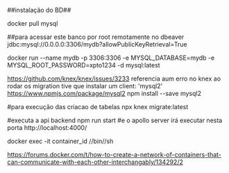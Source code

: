 

##instalação do BD##

docker pull mysql

##para acessar este banco por root remotamente no dbeaver
jdbc:mysql://0.0.0.0:3306/mydb?allowPublicKeyRetrieval=True

docker run --name mydb -p 3306:3306 -e MYSQL_DATABASE=mydb -e MYSQL_ROOT_PASSWORD=xpto1234 -d mysql:latest

https://github.com/knex/knex/issues/3233 referencia aum erro no knex ao rodar os migration
tive que instalar um client: 'mysql2' https://www.npmjs.com/package/mysql2
npm install --save mysql2

#para execução das criacao de tabelas
npx knex migrate:latest 

#executa a api backend
npm run start
#e o apollo server irá executar nesta porta 
http://localhost:4000/

docker exec -it container_id //bin//sh


https://forums.docker.com/t/how-to-create-a-network-of-containers-that-can-communicate-with-each-other-interchangably/134292/2



